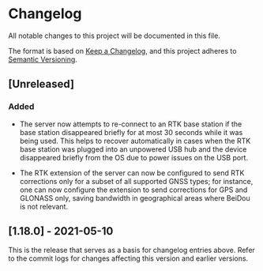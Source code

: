 # Changelog

All notable changes to this project will be documented in this file.

The format is based on [Keep a Changelog](https://keepachangelog.com/en/1.0.0/),
and this project adheres to [Semantic Versioning](https://semver.org/spec/v2.0.0.html).

## [Unreleased]

### Added

- The server now attempts to re-connect to an RTK base station if the base
  station disappeared briefly for at most 30 seconds while it was being used.
  This helps to recover automatically in cases when the RTK base station was
  plugged into an unpowered USB hub and the device disappeared briefly from the
  OS due to power issues on the USB port.

- The RTK extension of the server can now be configured to send RTK corrections
  only for a subset of all supported GNSS types; for instance, one can now
  configure the extension to send corrections for GPS and GLONASS only, saving
  bandwidth in geographical areas where BeiDou is not relevant.

## [1.18.0] - 2021-05-10

This is the release that serves as a basis for changelog entries above. Refer
to the commit logs for changes affecting this version and earlier versions.
